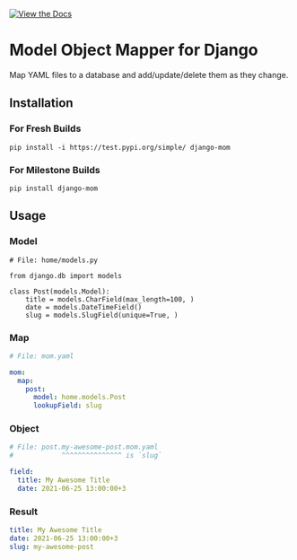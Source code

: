 [![View the Docs](https://readthedocs.org/projects/django-mom/badge/?version=latest&style=plastic)](https://django-mom.readthedocs.org/)

# Model Object Mapper for Django 

Map YAML files to a database and add/update/delete them as they change.

## Installation

### For Fresh Builds

`pip install -i https://test.pypi.org/simple/ django-mom`

### For Milestone Builds

`pip install django-mom`

## Usage

### Model

```python3
# File: home/models.py

from django.db import models

class Post(models.Model):
    title = models.CharField(max_length=100, )
    date = models.DateTimeField()
    slug = models.SlugField(unique=True, )
```

### Map 

```YAML
# File: mom.yaml

mom:
  map:
    post:
      model: home.models.Post
      lookupField: slug
```

### Object

```YAML
# File: post.my-awesome-post.mom.yaml
#            ^^^^^^^^^^^^^^^ is `slug` 

field:
  title: My Awesome Title
  date: 2021-06-25 13:00:00+3
```

### Result

```YAML
title: My Awesome Title
date: 2021-06-25 13:00:00+3
slug: my-awesome-post 
```
